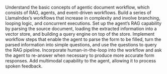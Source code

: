 Understand the basic concepts of agentic document workflow, which consists of RAG, agents, and event-driven workflows.
Build a series of LlamaIndex’s workflows that increase in complexity and involve branching, looping logic, and concurrent executions.
Set up the agent’s RAG capability by parsing the source document, loading the extracted information into a vector store, and building a query engine on top of the store.
Implement workflow steps that enable the agent to parse the form to be filled, turn the parsed information into simple questions, and use the questions to query the RAG pipeline.
Incorporate human-in-the-loop into the workflow and ask the agent to re-answer when necessary to produce more accurate form responses.
Add multimodal capability to the agent, allowing it to process spoken feedback.
